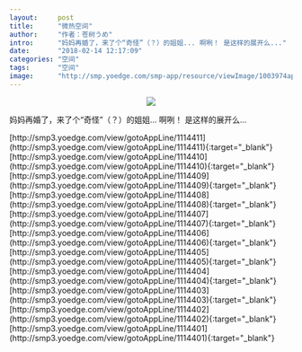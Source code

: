```yaml
---
layout:     post
title:      "微热空间"
author:     "作者：苍树うめ"
intro:      "妈妈再婚了，来了个“奇怪”（？）的姐姐... 啊咧！ 是这样的展开么..."
date:       "2018-02-14 12:17:09"
categories: "空间"
tags:       "空间"
image:      "http://smp.yoedge.com/smp-app/resource/viewImage/1003974appline.png"
---
```

<div style="text-align: center">
<p><img src="http://smp.yoedge.com/smp-app/resource/viewImage/1003974appline.png"/></p>
</div>
<p class="post-meta">
<span>妈妈再婚了，来了个“奇怪”（？）的姐姐... 啊咧！ 是这样的展开么...</span>
</p>
[http://smp3.yoedge.com/view/gotoAppLine/1114411](http://smp3.yoedge.com/view/gotoAppLine/1114411){:target="_blank"}
[http://smp3.yoedge.com/view/gotoAppLine/1114410](http://smp3.yoedge.com/view/gotoAppLine/1114410){:target="_blank"}
[http://smp3.yoedge.com/view/gotoAppLine/1114409](http://smp3.yoedge.com/view/gotoAppLine/1114409){:target="_blank"}
[http://smp3.yoedge.com/view/gotoAppLine/1114408](http://smp3.yoedge.com/view/gotoAppLine/1114408){:target="_blank"}
[http://smp3.yoedge.com/view/gotoAppLine/1114407](http://smp3.yoedge.com/view/gotoAppLine/1114407){:target="_blank"}
[http://smp3.yoedge.com/view/gotoAppLine/1114406](http://smp3.yoedge.com/view/gotoAppLine/1114406){:target="_blank"}
[http://smp3.yoedge.com/view/gotoAppLine/1114405](http://smp3.yoedge.com/view/gotoAppLine/1114405){:target="_blank"}
[http://smp3.yoedge.com/view/gotoAppLine/1114404](http://smp3.yoedge.com/view/gotoAppLine/1114404){:target="_blank"}
[http://smp3.yoedge.com/view/gotoAppLine/1114403](http://smp3.yoedge.com/view/gotoAppLine/1114403){:target="_blank"}
[http://smp3.yoedge.com/view/gotoAppLine/1114402](http://smp3.yoedge.com/view/gotoAppLine/1114402){:target="_blank"}
[http://smp3.yoedge.com/view/gotoAppLine/1114401](http://smp3.yoedge.com/view/gotoAppLine/1114401){:target="_blank"}


